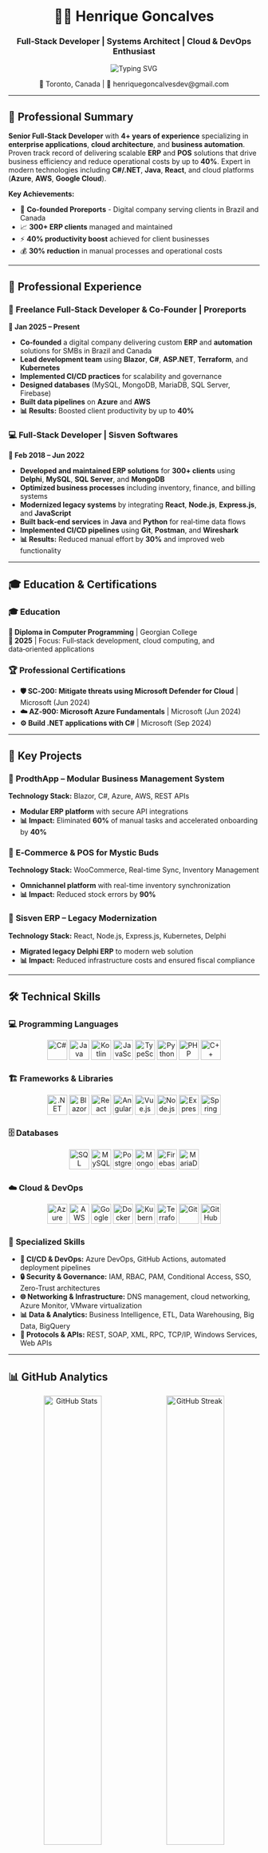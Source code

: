 <div align="center">

# 👨‍💻 Henrique Goncalves
### Full‑Stack Developer | Systems Architect | Cloud & DevOps Enthusiast

<p align="center">
  <img src="https://readme-typing-svg.herokuapp.com?font=Fira+Code&weight=500&size=18&pause=1000&color=2F81F7&center=true&vCenter=true&width=500&lines=4%2B+Years+Full-Stack+Development;ERP+%26+POS+Systems+Expert;Cloud+Architecture+Specialist;DevOps+%26+Automation+Enthusiast" alt="Typing SVG" />
</p>

<p align="center">
  📍 Toronto, Canada | 📧 henriquegoncalvesdev@gmail.com
</p>

---

</div>

## 🎯 Professional Summary

**Senior Full‑Stack Developer** with **4+ years of experience** specializing in **enterprise applications**, **cloud architecture**, and **business automation**. Proven track record of delivering scalable **ERP** and **POS** solutions that drive business efficiency and reduce operational costs by up to **40%**. Expert in modern technologies including **C#/.NET**, **Java**, **React**, and cloud platforms (**Azure**, **AWS**, **Google Cloud**).

**Key Achievements:**
- 🚀 **Co-founded Proreports** - Digital company serving clients in Brazil and Canada
- 📈 **300+ ERP clients** managed and maintained
- ⚡ **40% productivity boost** achieved for client businesses
- 💰 **30% reduction** in manual processes and operational costs

---

## 💼 Professional Experience

### 🚀 **Freelance Full‑Stack Developer & Co‑Founder** | Proreports
**📅 Jan 2025 – Present**

- **Co‑founded** a digital company delivering custom **ERP** and **automation** solutions for SMBs in Brazil and Canada
- **Lead development team** using **Blazor**, **C#**, **ASP.NET**, **Terraform**, and **Kubernetes**
- **Implemented CI/CD practices** for scalability and governance
- **Designed databases** (MySQL, MongoDB, MariaDB, SQL Server, Firebase)
- **Built data pipelines** on **Azure** and **AWS**
- **📊 Results:** Boosted client productivity by up to **40%**

### 💻 **Full‑Stack Developer** | Sisven Softwares
**📅 Feb 2018 – Jun 2022**

- **Developed and maintained ERP solutions** for **300+ clients** using **Delphi**, **MySQL**, **SQL Server**, and **MongoDB**
- **Optimized business processes** including inventory, finance, and billing systems
- **Modernized legacy systems** by integrating **React**, **Node.js**, **Express.js**, and **JavaScript**
- **Built back‑end services** in **Java** and **Python** for real‑time data flows
- **Implemented CI/CD pipelines** using **Git**, **Postman**, and **Wireshark**
- **📊 Results:** Reduced manual effort by **30%** and improved web functionality

---

## 🎓 Education & Certifications

### 🎓 **Education**
**🏫 Diploma in Computer Programming** | Georgian College  
**📅 2025** | Focus: Full‑stack development, cloud computing, and data‑oriented applications

### 🏆 **Professional Certifications**
- **🛡️ SC‑200: Mitigate threats using Microsoft Defender for Cloud** | Microsoft (Jun 2024)
- **☁️ AZ‑900: Microsoft Azure Fundamentals** | Microsoft (Jun 2024)
- **⚙️ Build .NET applications with C#** | Microsoft (Sep 2024)

---

## 🚀 Key Projects

### 🏢 **ProdthApp – Modular Business Management System**
**Technology Stack:** Blazor, C#, Azure, AWS, REST APIs
- **Modular ERP platform** with secure API integrations
- **📊 Impact:** Eliminated **60%** of manual tasks and accelerated onboarding by **40%**

### 🛒 **E‑Commerce & POS for Mystic Buds**
**Technology Stack:** WooCommerce, Real-time Sync, Inventory Management
- **Omnichannel platform** with real-time inventory synchronization
- **📊 Impact:** Reduced stock errors by **90%**

### 🔄 **Sisven ERP – Legacy Modernization**
**Technology Stack:** React, Node.js, Express.js, Kubernetes, Delphi
- **Migrated legacy Delphi ERP** to modern web solution
- **📊 Impact:** Reduced infrastructure costs and ensured fiscal compliance

---

## 🛠️ Technical Skills

### 💻 **Programming Languages**
<p align="center">
<img src="https://cdn.jsdelivr.net/npm/simple-icons@latest/icons/csharp.svg" width="40" alt="C#" title="C#"/>
<img src="https://cdn.jsdelivr.net/npm/simple-icons@latest/icons/java.svg" width="40" alt="Java" title="Java"/>
<img src="https://cdn.jsdelivr.net/npm/simple-icons@latest/icons/kotlin.svg" width="40" alt="Kotlin" title="Kotlin"/>
<img src="https://cdn.jsdelivr.net/npm/simple-icons@latest/icons/javascript.svg" width="40" alt="JavaScript" title="JavaScript"/>
<img src="https://cdn.jsdelivr.net/npm/simple-icons@latest/icons/typescript.svg" width="40" alt="TypeScript" title="TypeScript"/>
<img src="https://cdn.jsdelivr.net/npm/simple-icons@latest/icons/python.svg" width="40" alt="Python" title="Python"/>
<img src="https://cdn.jsdelivr.net/npm/simple-icons@latest/icons/php.svg" width="40" alt="PHP" title="PHP"/>
<img src="https://cdn.jsdelivr.net/npm/simple-icons@latest/icons/cplusplus.svg" width="40" alt="C++" title="C++"/>
</p>

### 🏗️ **Frameworks & Libraries**
<p align="center">
<img src="https://cdn.jsdelivr.net/npm/simple-icons@latest/icons/dotnet.svg" width="40" alt=".NET" title=".NET Core / ASP.NET"/>
<img src="https://cdn.jsdelivr.net/npm/simple-icons@latest/icons/blazor.svg" width="40" alt="Blazor" title="Blazor"/>
<img src="https://cdn.jsdelivr.net/npm/simple-icons@latest/icons/react.svg" width="40" alt="React" title="React.js"/>
<img src="https://cdn.jsdelivr.net/npm/simple-icons@latest/icons/angular.svg" width="40" alt="Angular" title="Angular"/>
<img src="https://cdn.jsdelivr.net/npm/simple-icons@latest/icons/vuedotjs.svg" width="40" alt="Vue.js" title="Vue.js"/>
<img src="https://cdn.jsdelivr.net/npm/simple-icons@latest/icons/nodedotjs.svg" width="40" alt="Node.js" title="Node.js"/>
<img src="https://cdn.jsdelivr.net/npm/simple-icons@latest/icons/express.svg" width="40" alt="Express.js" title="Express.js"/>
<img src="https://cdn.jsdelivr.net/npm/simple-icons@latest/icons/spring.svg" width="40" alt="Spring" title="Spring Boot"/>
</p>

### 🗄️ **Databases**
<p align="center">
<img src="https://cdn.jsdelivr.net/npm/simple-icons@latest/icons/microsoftsqlserver.svg" width="40" alt="SQL Server" title="SQL Server"/>
<img src="https://cdn.jsdelivr.net/npm/simple-icons@latest/icons/mysql.svg" width="40" alt="MySQL" title="MySQL"/>
<img src="https://cdn.jsdelivr.net/npm/simple-icons@latest/icons/postgresql.svg" width="40" alt="PostgreSQL" title="PostgreSQL"/>
<img src="https://cdn.jsdelivr.net/npm/simple-icons@latest/icons/mongodb.svg" width="40" alt="MongoDB" title="MongoDB"/>
<img src="https://cdn.jsdelivr.net/npm/simple-icons@latest/icons/firebase.svg" width="40" alt="Firebase" title="Firebase"/>
<img src="https://cdn.jsdelivr.net/npm/simple-icons@latest/icons/mariadb.svg" width="40" alt="MariaDB" title="MariaDB"/>
</p>

### ☁️ **Cloud & DevOps**
<p align="center">
<img src="https://cdn.jsdelivr.net/npm/simple-icons@latest/icons/microsoftazure.svg" width="40" alt="Azure" title="Microsoft Azure"/>
<img src="https://cdn.jsdelivr.net/npm/simple-icons@latest/icons/amazonaws.svg" width="40" alt="AWS" title="AWS"/>
<img src="https://cdn.jsdelivr.net/npm/simple-icons@latest/icons/googlecloud.svg" width="40" alt="Google Cloud" title="Google Cloud"/>
<img src="https://cdn.jsdelivr.net/npm/simple-icons@latest/icons/docker.svg" width="40" alt="Docker" title="Docker"/>
<img src="https://cdn.jsdelivr.net/npm/simple-icons@latest/icons/kubernetes.svg" width="40" alt="Kubernetes" title="Kubernetes"/>
<img src="https://cdn.jsdelivr.net/npm/simple-icons@latest/icons/terraform.svg" width="40" alt="Terraform" title="Terraform"/>
<img src="https://cdn.jsdelivr.net/npm/simple-icons@latest/icons/git.svg" width="40" alt="Git" title="Git"/>
<img src="https://cdn.jsdelivr.net/npm/simple-icons@latest/icons/github.svg" width="40" alt="GitHub" title="GitHub"/>
</p>

### 🔧 **Specialized Skills**
- **🚀 CI/CD & DevOps:** Azure DevOps, GitHub Actions, automated deployment pipelines
- **🔒 Security & Governance:** IAM, RBAC, PAM, Conditional Access, SSO, Zero-Trust architectures
- **🌐 Networking & Infrastructure:** DNS management, cloud networking, Azure Monitor, VMware virtualization
- **📊 Data & Analytics:** Business Intelligence, ETL, Data Warehousing, Big Data, BigQuery
- **🔧 Protocols & APIs:** REST, SOAP, XML, RPC, TCP/IP, Windows Services, Web APIs

---

## 📊 GitHub Analytics

<div align="center">
  <img src="https://github-readme-stats.vercel.app/api?username=henriquegoncalvesdev&show_icons=true&theme=transparent&count_private=true&include_all_commits=true" alt="GitHub Stats" width="48%" />
  <img src="https://github-readme-streak-stats.herokuapp.com/?user=henriquegoncalvesdev&theme=transparent" alt="GitHub Streak" width="48%" />
</div>

<div align="center">
  <img src="https://github-readme-stats.vercel.app/api/top-langs/?username=henriquegoncalvesdev&layout=compact&theme=transparent&langs_count=8" alt="Top Languages" width="50%" />
</div>

---

## 📱 Contact & Social

<div align="center">

**Let's Connect and Discuss Your Next Project!**

[![Email](https://img.shields.io/badge/Email-henriquegoncalvesdev@gmail.com-D14836?style=for-the-badge&logo=gmail&logoColor=white)](mailto:henriquegoncalvesdev@gmail.com)
[![LinkedIn](https://img.shields.io/badge/LinkedIn-Connect-0077B5?style=for-the-badge&logo=linkedin&logoColor=white)](https://linkedin.com/in/henrique-goncalves-dev)
[![GitHub](https://img.shields.io/badge/GitHub-Follow-181717?style=for-the-badge&logo=github&logoColor=white)](https://github.com/henriquegoncalvesdev)
[![Portfolio](https://img.shields.io/badge/Portfolio-Visit-FF5722?style=for-the-badge&logo=web&logoColor=white)](#)

**📍 Location:** Toronto, Canada  
**💼 Status:** Open to new opportunities  
**🌍 Languages:** English (Fluent), Portuguese (Native)

</div>

---

# 🇧🇷 Versão em Português

<div align="center">

# 👨‍💻 Henrique Goncalves
### Desenvolvedor Full‑Stack | Arquiteto de Sistemas | Especialista em Cloud & DevOps

</div>

## 🎯 Resumo Profissional

**Desenvolvedor Full‑Stack Sênior** com **mais de 4 anos de experiência** especializado em **aplicações empresariais**, **arquitetura de nuvem** e **automação de negócios**. Histórico comprovado de entrega de soluções escaláveis de **ERP** e **PDV** que impulsionam a eficiência empresarial e reduzem custos operacionais em até **40%**. Especialista em tecnologias modernas incluindo **C#/.NET**, **Java**, **React** e plataformas de nuvem (**Azure**, **AWS**, **Google Cloud**).

## 💼 Experiência Profissional

### 🚀 **Desenvolvedor Full‑Stack Freelancer & Co‑Fundador** | Proreports
**📅 Jan 2025 – Presente**

Co‑fundei uma empresa digital que oferece soluções personalizadas de **ERP** e **automação** para pequenas e médias empresas no Brasil e Canadá. Lidero a equipe de desenvolvimento usando **Blazor**, **C#**, **ASP.NET**, **Terraform** e **Kubernetes**, implementando práticas de **CI/CD** para escalabilidade e governança.

### 💻 **Desenvolvedor Full‑Stack** | Sisven Softwares  
**📅 Fev 2018 – Jun 2022**

Desenvolvi e mantive soluções de **ERP** para **mais de 300 clientes** usando **Delphi**, **MySQL**, **SQL Server** e **MongoDB**, otimizando processos de estoque, financeiro e faturamento, reduzindo o esforço manual em **30%**.

## 🎓 Educação e Certificações

**🏫 Diploma em Programação de Computadores** | Georgian College (2025)  
**🏆 Certificações Microsoft:** SC‑200, AZ‑900, Build .NET applications with C#

## 🚀 Projetos Principais

- **ProdthApp:** Plataforma ERP modular - Eliminou **60%** das tarefas manuais
- **E‑Commerce Mystic Buds:** Plataforma omnichannel - Reduziu erros de estoque em **90%**  
- **Modernização Sisven ERP:** Migração de sistema legado para web moderno

## 📱 Contato

**📧 Email:** henriquegoncalvesdev@gmail.com  
**📍 Localização:** Toronto, Canadá  
**💼 Status:** Aberto a novas oportunidades

---

<div align="center">
  <img src="https://komarev.com/ghpvc/?username=henriquegoncalvesdev&color=blue&style=flat-square&label=Profile+Views" alt="Profile Views" />
</div>